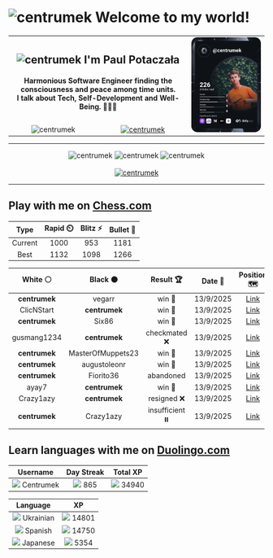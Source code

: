 <h1>
  <img
    src="https://emojis.slackmojis.com/emojis/images/1531849430/4246/blob-sunglasses.gif"
    width="30"
    alt="centrumek"
  />
  Welcome to my world!
</h1>

<table>
  <tbody>
    <tr>
      <td align="center" width="70%" colspan="2">
        <h2>
          <img
            src="https://raw.githubusercontent.com/MartinHeinz/MartinHeinz/master/wave.gif"
            width="30px"
            alt="centrumek"
          />
          I'm Paul Potaczała
        </h2>
        <h4>
          Harmonious Software Engineer finding the consciousness and peace among time units.
          <br/>
          I talk about Tech, Self-Development and Well-Being. 🌿🧘🚀
        </h4>
      </td>
      <td width="30%" rowspan="2">
        <a href="https://app.daily.dev/centrumek">
          <img
            src="./devcard.svg"
            alt="centrumek"
          />
        </a>
      </td>
    </tr>
    <tr align="center">
      <td>
        <img
          src="https://komarev.com/ghpvc/?username=centrumek&label=visitors&color=0e75b6&style=flat"
          alt="centrumek"
        >
      </td>
      <td>
        <a href="https://stackoverflow.com/users/14496012/centrumek">
          <img
            src="https://stackoverflow.com/users/flair/14496012.png?theme=dark"
            alt="centrumek"
          >
        </a>
      </td>
    </tr>
  </tbody>
</table>

---
<div align="center">
  <img 
    src="https://github-readme-stats.vercel.app/api?username=centrumek&show_icons=true&count_private=true&theme=dark&hide_border=true&hide=issues,contribs&bg_color=00000000"
    alt="centrumek"
  />
  <img
    src="https://github-readme-stats.vercel.app/api/top-langs/?username=centrumek&layout=compact&hide_border=true&theme=dark&bg_color=00000000&langs_count=6&exclude_repo=air-statistic-app"
    alt="centrumek"
  />
  <img 
    src="https://github-readme-streak-stats.herokuapp.com?user=centrumek&theme=dark&hide_border=true&background=FFFFFF00"
    alt="centrumek"
  />
  <br/>
  <br/>
  <a href="https://www.buymeacoffee.com/centrumek">
    <img
      src="https://cdn.buymeacoffee.com/buttons/v2/default-orange.png"
      height="50"
      width="210"
      alt="centrumek"
    />
  </a>
</div>

---

## Play with me on [Chess.com](https://www.chess.com/member/centrumek)

<div align="center">
<!--START_SECTION:chessStats-->
<!-- Automatically generated with https://github.com/Balastrong/chess-stats-action -->

| Type | Rapid ⏲️ | Blitz ⚡ | Bullet 🔫 |
|:---:|:---:|:---:|:---:|
| Current | 1000 | 953 | 1181 |
| Best | 1132 | 1098 | 1266 |

| White ⚪ | Black ⚫ | Result 🏆 | Date 📅 | Position 🗺️ | Type 🕕 |
|:---:|:---:|:---:|:---:|:---:|:---:|
| **centrumek** | vegarr | win 🥇 | 13/9/2025 | <a href="http://www.ee.unb.ca/cgi-bin/tervo/fen.pl?select=1k4R1/8/KP6/P7/8/4P2P/8/8 b - - 0 49">Link</a> | Blitz |
| ClicNStart | **centrumek** | win 🥇 | 13/9/2025 | <a href="http://www.ee.unb.ca/cgi-bin/tervo/fen.pl?select=r2kb1nr/1pp1q2p/3p2p1/pP6/2P2P2/P2B4/6PP/5RK1 w - - 0 24">Link</a> | Blitz |
| **centrumek** | Six86 | win 🥇 | 13/9/2025 | <a href="http://www.ee.unb.ca/cgi-bin/tervo/fen.pl?select=3R2k1/2p2ppp/2r5/pq6/5PK1/4P1P1/8/8 b - - 0 32">Link</a> | Blitz |
| gusmang1234 | **centrumek** | checkmated ❌ | 13/9/2025 | <a href="http://www.ee.unb.ca/cgi-bin/tervo/fen.pl?select=3rk3/1R3Q2/7p/2p3p1/3bP3/P2P3P/2P2PP1/5RK1 b - - 0 33">Link</a> | Blitz |
| **centrumek** | MasterOfMuppets23 | win 🥇 | 13/9/2025 | <a href="http://www.ee.unb.ca/cgi-bin/tervo/fen.pl?select=5kq1/1p1r4/3p3R/pB1PpQ2/P1P2p2/1P6/8/5K2 b - - 3 37">Link</a> | Blitz |
| **centrumek** | augustoleonr | win 🥇 | 13/9/2025 | <a href="http://www.ee.unb.ca/cgi-bin/tervo/fen.pl?select=4rrk1/2p2pQp/1p6/p7/1PB5/1P2P3/3N1P2/2K3R1 b - - 0 22">Link</a> | Blitz |
| **centrumek** | Fiorito36 | abandoned  | 13/9/2025 | <a href="http://www.ee.unb.ca/cgi-bin/tervo/fen.pl?select=5kr1/5p2/7p/pB3K2/Pp4P1/8/7n/8 w - - 1 32">Link</a> | Blitz |
| ayay7 | **centrumek** | win 🥇 | 13/9/2025 | <a href="http://www.ee.unb.ca/cgi-bin/tervo/fen.pl?select=2k2r2/p7/1pp3Pr/2bp3N/5P2/7R/PPPK3P/5R2 w - - 1 35">Link</a> | Blitz |
| Crazy1azy | **centrumek** | resigned ❌ | 13/9/2025 | <a href="http://www.ee.unb.ca/cgi-bin/tervo/fen.pl?select=5B2/8/2p5/1k6/7R/R3P2P/6PK/4r3 b - - 0 37">Link</a> | Blitz |
| **centrumek** | Crazy1azy | insufficient ⏸️ | 13/9/2025 | <a href="http://www.ee.unb.ca/cgi-bin/tervo/fen.pl?select=8/4k3/6K1/8/8/8/8/8 b - - 0 53">Link</a> | Blitz |

<!--END_SECTION:chessStats-->
</div>

## Learn languages with me on [Duolingo.com](https://www.duolingo.com/profile/Centrumek)

<div align="center">
<!--START_SECTION:duolingoStats-->
<!-- Automatically generated with https://github.com/centrumek/duolingo-readme-stats-->

| Username | Day Streak | Total XP |
|:---:|:---:|:---:|
| <img src="https://raw.githubusercontent.com/centrumek/duolingo-readme-stats/main/assets/duolingo.png" height="12"> Centrumek | <img src="https://raw.githubusercontent.com/centrumek/duolingo-readme-stats/main/assets/streakinactive.svg" height="12"> 865 | <img src="https://raw.githubusercontent.com/centrumek/duolingo-readme-stats/main/assets/xp.svg" height="12"> 34940 |

| Language | XP |
|:---:|:---:|
| <img src="https://raw.githubusercontent.com/centrumek/duolingo-readme-stats/main/assets/langs/ukrainian.svg" height="12"> Ukrainian | <img src="https://raw.githubusercontent.com/centrumek/duolingo-readme-stats/main/assets/xp.svg" height="12"> 14801 |
| <img src="https://raw.githubusercontent.com/centrumek/duolingo-readme-stats/main/assets/langs/spanish.svg" height="12"> Spanish | <img src="https://raw.githubusercontent.com/centrumek/duolingo-readme-stats/main/assets/xp.svg" height="12"> 14750 |
| <img src="https://raw.githubusercontent.com/centrumek/duolingo-readme-stats/main/assets/langs/japanese.svg" height="12"> Japanese | <img src="https://raw.githubusercontent.com/centrumek/duolingo-readme-stats/main/assets/xp.svg" height="12"> 5354 |

<!--END_SECTION:duolingoStats-->
</div>
<!--
**centrumek/centrumek** is a ✨ _special_ ✨ repository because its `README.md` (this file) appears on your GitHub profile.

Here are some ideas to get you started:

- 🔭 I’m currently working on ...
- 🌱 I’m currently learning ...
- 👯 I’m looking to collaborate on ...
- 🤔 I’m looking for help with ...
- 💬 Ask me about ...
- 📫 How to reach me: ...
- 😄 Pronouns: ...
- ⚡ Fun fact: ...
-->
